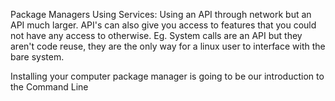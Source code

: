 Package Managers
Using Services: Using an API through network but an API much larger. API's can also give you access to features that you could not have any access to otherwise. Eg. System calls are an API but they aren't code reuse, they are the only way for a linux user to interface with the bare system. 

Installing your computer package manager is going to be our introduction to the Command Line